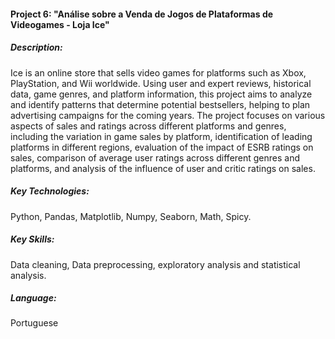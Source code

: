 #### Project 6: "Análise sobre a Venda de Jogos de Plataformas de Videogames - Loja Ice"

##### Description:
Ice is an online store that sells video games for platforms such as Xbox, PlayStation, and Wii worldwide. Using user and expert reviews, historical data, game genres, and platform information, this project aims to analyze and identify patterns that determine potential bestsellers, helping to plan advertising campaigns for the coming years. The project focuses on various aspects of sales and ratings across different platforms and genres, including the variation in game sales by platform, identification of leading platforms in different regions, evaluation of the impact of ESRB ratings on sales, comparison of average user ratings across different genres and platforms, and analysis of the influence of user and critic ratings on sales.
##### Key Technologies:
Python, Pandas, Matplotlib, Numpy, Seaborn, Math, Spicy.
##### Key Skills: 
Data cleaning, Data preprocessing, exploratory analysis and statistical analysis.
##### Language: 
Portuguese
